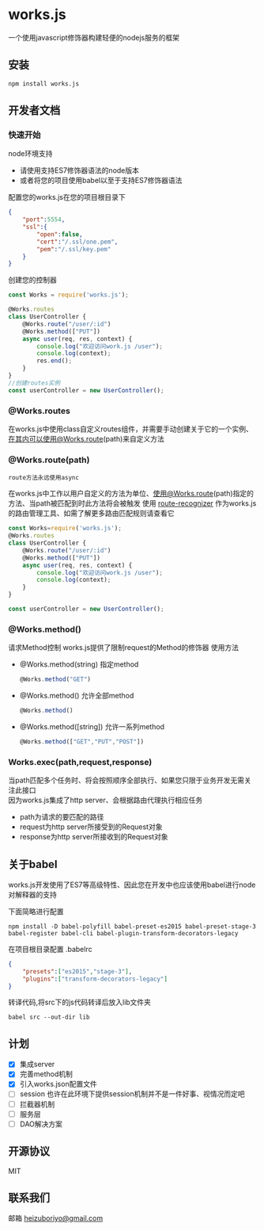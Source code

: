 # works.js

一个使用javascript修饰器构建轻便的nodejs服务的框架

## 安装

```bash
npm install works.js
```

## 开发者文档

### 快速开始

node环境支持

* 请使用支持ES7修饰器语法的node版本
* 或者将您的项目使用babel以至于支持ES7修饰器语法

配置您的works.js在您的项目根目录下

```json
{
    "port":5554,
    "ssl":{
        "open":false,
        "cert":"/.ssl/one.pem",
        "pem":"/.ssl/key.pem"
    }
}
```

创建您的控制器

```js
const Works = require('works.js');

@Works.routes
class UserController {
    @Works.route("/user/:id")
    @Works.method(["PUT"])
    async user(req, res, context) {
        console.log("欢迎访问work.js /user");
        console.log(context);
        res.end();
    }
}
//创建routes实例
const userController = new UserController();
```

### @Works.routes

在works.js中使用class自定义routes组件，并需要手动创建关于它的一个实例、在其内可以使用@Works.route(path)来自定义方法

### @Works.route(path)

`route方法永远使用async`

在works.js中工作以用户自定义的方法为单位、使用@Works.route(path)指定的方法、当path被匹配到时此方法将会被触发
使用 [route-recognizer](https://github.com/tildeio/route-recognizer) 作为works.js的路由管理工具、如需了解更多路由匹配规则请查看它

```js
const Works=require('works.js');
@Works.routes
class UserController {
    @Works.route("/user/:id")
    @Works.method(["PUT"])
    async user(req, res, context) {
        console.log("欢迎访问work.js /user");
        console.log(context);
    }
}

const userController = new UserController();
```

### @Works.method()

请求Method控制
works.js提供了限制request的Method的修饰器
使用方法

* @Works.method(string) 指定method
    ```js
    @Works.method("GET")
    ```
* @Works.method() 允许全部method
    ```js
    @Works.method()
    ```
* @Works.method([string]) 允许一系列method
    ```js
    @Works.method(["GET","PUT","POST"])
    ```

### Works.exec(path,request,response)

当path匹配多个任务时、将会按照顺序全部执行、如果您只限于业务开发无需关注此接口  
因为works.js集成了http server、会根据路由代理执行相应任务

* path为请求的要匹配的路径
* request为http server所接受到的Request对象
* response为http server所接收到的Request对象

## 关于babel

works.js开发使用了ES7等高级特性、因此您在开发中也应该使用babel进行node对解释器的支持

下面简略进行配置

```shell
npm install -D babel-polyfill babel-preset-es2015 babel-preset-stage-3 babel-register babel-cli babel-plugin-transform-decorators-legacy
```

在项目根目录配置 .babelrc

```json
{
    "presets":["es2015","stage-3"],
    "plugins":["transform-decorators-legacy"]
}
```

转译代码,将src下的js代码转译后放入lib文件夹

```shell
babel src --out-dir lib
```


## 计划

* [x] 集成server
* [x] 完善method机制
* [x] 引入works.json配置文件
* [ ] session 也许在此环境下提供session机制并不是一件好事、视情况而定吧
* [ ] 拦截器机制
* [ ] 服务层
* [ ] DAO解决方案

## 开源协议

MIT

## 联系我们

邮箱 heizuboriyo@gmail.com
